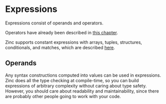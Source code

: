 # Expressions

Expressions consist of operands and operators.

Operators have already been described in [this chapter](../06-operators/00-overview.md).

Zinc supports constant expressions with arrays, tuples, structures, conditionals,
and matches, which are described [here](04-constant.md).

## Operands

Any syntax constructions computed into values can be used in expressions.
Zinc does all the type checking at compile-time, so you can build expressions
of arbitrary complexity without caring about type safety.
However, you should care about readability and maintainability, since there are
probably other people going to work with your code.
